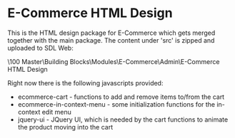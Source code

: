 E-Commerce HTML Design
=========================

This is the HTML design package for E-Commerce which gets merged together with the main package.
The content under 'src' is zipped and uploaded to SDL Web:

\100 Master\Building Blocks\Modules\E-Commerce\Admin\E-Commerce HTML Design

Right now there is the following javascripts provided:

* ecommerce-cart - functions to add and remove items to/from the cart
* ecommerce-in-context-menu - some initialization functions for the in-context edit menu
* jquery-ui - JQuery UI, which is needed by the cart functions to animate the product moving into the cart

